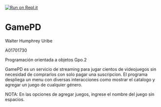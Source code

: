 [![Run on Repl.it](https://repl.it/badge/github/A01701730-Walter/GamePD)](https://repl.it/github/A01701730-Walter/GamePD)


# GamePD

Walter Humphrey Uribe 

A01701730 

Programación orientada a objetos Gpo.2 

GamePD es un servicio de streaming para jugar cientos de 
videojuegos sin necesidad de comprarlos con solo pagar una suscripcion.
El programa despliega un menu con diversas interacciones como mostrar el
catalogo y agregar un juego de cualquier género.

NOTA: En las opciones de agregar juegos, ingrese el nombre del juego sin espacios.
